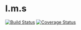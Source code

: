 # l.m.s

[![Build Status](https://travis-ci.com/blaise82/l.m.s.svg?branch=develop)](https://travis-ci.com/blaise82/l.m.s)  [![Coverage Status](https://coveralls.io/repos/github/blaise82/l.m.s/badge.svg?branch=ch-setup-coveralls-170868434)](https://coveralls.io/github/blaise82/l.m.s?branch=ch-setup-coveralls-170868434)